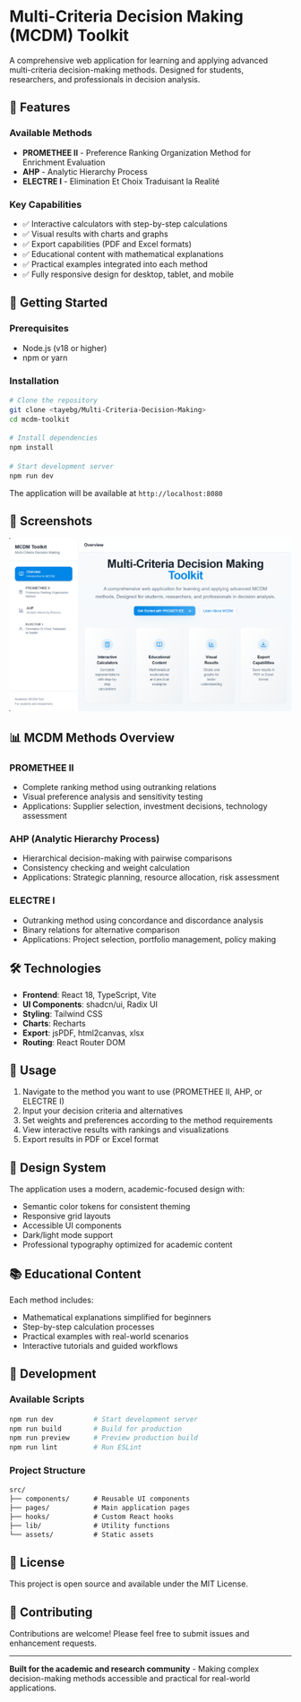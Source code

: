 # Multi-Criteria Decision Making (MCDM) Toolkit

A comprehensive web application for learning and applying advanced multi-criteria decision-making methods. Designed for students, researchers, and professionals in decision analysis.

## 🎯 Features

### Available Methods
- **PROMETHEE II** - Preference Ranking Organization Method for Enrichment Evaluation
- **AHP** - Analytic Hierarchy Process  
- **ELECTRE I** - Elimination Et Choix Traduisant la Realité

### Key Capabilities
- ✅ Interactive calculators with step-by-step calculations
- ✅ Visual results with charts and graphs
- ✅ Export capabilities (PDF and Excel formats)
- ✅ Educational content with mathematical explanations
- ✅ Practical examples integrated into each method
- ✅ Fully responsive design for desktop, tablet, and mobile

## 🚀 Getting Started

### Prerequisites
- Node.js (v18 or higher)
- npm or yarn

### Installation
```bash
# Clone the repository
git clone <tayebg/Multi-Criteria-Decision-Making>
cd mcdm-toolkit

# Install dependencies
npm install

# Start development server
npm run dev
```

The application will be available at `http://localhost:8080`

## 📸 Screenshots

   ![Screenshots 1](screenshots/1.png)

## 📊 MCDM Methods Overview

### PROMETHEE II
- Complete ranking method using outranking relations
- Visual preference analysis and sensitivity testing
- Applications: Supplier selection, investment decisions, technology assessment

### AHP (Analytic Hierarchy Process)
- Hierarchical decision-making with pairwise comparisons
- Consistency checking and weight calculation
- Applications: Strategic planning, resource allocation, risk assessment

### ELECTRE I
- Outranking method using concordance and discordance analysis
- Binary relations for alternative comparison
- Applications: Project selection, portfolio management, policy making

## 🛠️ Technologies

- **Frontend**: React 18, TypeScript, Vite
- **UI Components**: shadcn/ui, Radix UI
- **Styling**: Tailwind CSS
- **Charts**: Recharts
- **Export**: jsPDF, html2canvas, xlsx
- **Routing**: React Router DOM

## 📱 Usage

1. Navigate to the method you want to use (PROMETHEE II, AHP, or ELECTRE I)
2. Input your decision criteria and alternatives
3. Set weights and preferences according to the method requirements
4. View interactive results with rankings and visualizations
5. Export results in PDF or Excel format

## 🎨 Design System

The application uses a modern, academic-focused design with:
- Semantic color tokens for consistent theming
- Responsive grid layouts
- Accessible UI components
- Dark/light mode support
- Professional typography optimized for academic content

## 📚 Educational Content

Each method includes:
- Mathematical explanations simplified for beginners
- Step-by-step calculation processes
- Practical examples with real-world scenarios
- Interactive tutorials and guided workflows

## 🔧 Development

### Available Scripts
```bash
npm run dev          # Start development server
npm run build        # Build for production
npm run preview      # Preview production build
npm run lint         # Run ESLint
```

### Project Structure
```
src/
├── components/      # Reusable UI components
├── pages/           # Main application pages
├── hooks/           # Custom React hooks
├── lib/             # Utility functions
└── assets/          # Static assets
```

## 📄 License

This project is open source and available under the MIT License.

## 🤝 Contributing

Contributions are welcome! Please feel free to submit issues and enhancement requests.

---

**Built for the academic and research community** - Making complex decision-making methods accessible and practical for real-world applications.
